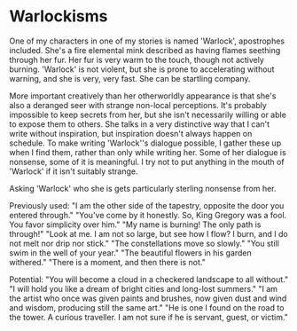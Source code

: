 # Warlockisms

One of my characters in one of my stories is named 'Warlock', apostrophes included.  She's a fire elemental mink described as having flames seething through her fur.  Her fur is very warm to the touch, though not actively burning.  'Warlock' is not violent, but she is prone to accelerating without warning, and she is very, very fast.  She can be startling company.

More important creatively than her otherworldly appearance is that she's also a deranged seer with strange non-local perceptions.  It's probably impossible to keep secrets from her, but she isn't necessarily willing or able to expose them to others.  She talks in a very distinctive way that I can't write without inspiration, but inspiration doesn't always happen on schedule.  To make writing 'Warlock''s dialogue possible, I gather these up when I find them, rather than only while writing her.  Some of her dialogue is nonsense, some of it is meaningful.  I try not to put anything in the mouth of 'Warlock' if it isn't suitably strange.

Asking 'Warlock' who she is gets particularly sterling nonsense from her.

Previously used:
"I am the other side of the tapestry, opposite the door you entered through."
"You've come by it honestly. So, King Gregory was a fool. You favor simplicity over him."
"My name is burning! The only path is through!"
"Look at me.  I am not so large, but see how I flow? I burn, and I do not melt nor drip nor stick."
"The constellations move so slowly."
"You still swim in the well of your year."
"The beautiful flowers in his garden withered."
"There is a moment, and then there is not."

Potential:
"You will become a cloud in a checkered landscape to all without."
"I will hold you like a dream of bright cities and long-lost summers."
"I am the artist who once was given paints and brushes, now given dust and wind and wisdom, producing still the same art."
"He is one I found on the road to the tower. A curious traveller. I am not sure if he is servant, guest, or victim."